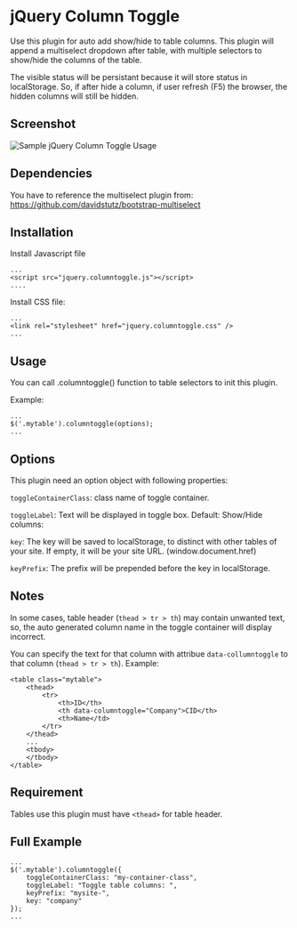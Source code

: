 # jQuery Column Toggle #
Use this plugin for auto add show/hide to table columns. This plugin will append a multiselect dropdown after table, with multiple selectors to show/hide the columns of the table.

The visible status will be persistant because it will store status in localStorage. So, if after hide a column, if user refresh (F5) the browser, the hidden columns will still be hidden.

## Screenshot ##
![Sample jQuery Column Toggle Usage](http://bloghoctap.com/employee-column-toggle.png)

## Dependencies ##
You have to reference the multiselect plugin from:
https://github.com/davidstutz/bootstrap-multiselect

## Installation ##
Install Javascript file

```
...
<script src="jquery.columntoggle.js"></script>
....
```

Install CSS file:

```
...
<link rel="stylesheet" href="jquery.columntoggle.css" />
...
```


## Usage ##
You can call .columntoggle() function to table selectors to init this plugin.

Example:

```
...
$('.mytable').columntoggle(options);
...
```

## Options ##
This plugin need an option object with following properties:

`toggleContainerClass`: class name of toggle container.

`toggleLabel`: Text will be displayed in toggle box. Default: Show/Hide columns:

`key`: The key will be saved to localStorage, to distinct with other tables of your site. If empty, it will be your site URL. (window.document.href)

`keyPrefix`: The prefix will be prepended before the key in localStorage.

## Notes ##
In some cases, table header (`thead > tr > th`) may contain unwanted text, so, the auto generated column name in the toggle container will display incorrect.

You can specify the text for that column with attribue `data-collumntoggle` to that column (`thead > tr > th`). Example:

```
<table class="mytable">
	<thead>
		<tr>
			<th>ID</th>
			<th data-columntoggle="Company">CID</th>
			<th>Name</td>
		</tr>
	</thead>
	...
	<tbody>
	</tbody>
</table>
```

## Requirement ##
Tables use this plugin must have `<thead>` for table header.

## Full Example ##

```
...
$('.mytable').columntoggle({
	toggleContainerClass: "my-container-class",
	toggleLabel: "Toggle table columns: ",
	keyPrefix: "mysite-",
	key: "company"
});
...
